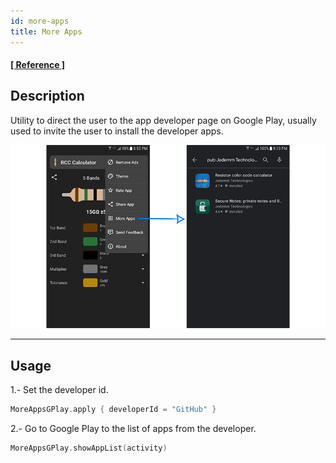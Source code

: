 ```yaml
---
id: more-apps
title: More Apps
---
```


#### <a href="../reference/androidutils/com.jeovanimartinez.androidutils.moreapps/-more-apps-g-play/index.html" target="_blank"><b>[ Reference ]</b></a>

## Description

Utility to direct the user to the app developer page on Google Play, usually used to invite the user to install the developer apps.

![img](../img/more-apps/more-apps-img1.png)

---

## Usage

1.- Set the developer id.

```kotlin
MoreAppsGPlay.apply { developerId = "GitHub" }
```

2.- Go to Google Play to the list of apps from the developer.

```kotlin
MoreAppsGPlay.showAppList(activity)
```
